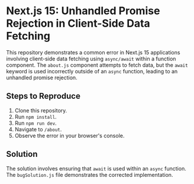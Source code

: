 # Next.js 15: Unhandled Promise Rejection in Client-Side Data Fetching

This repository demonstrates a common error in Next.js 15 applications involving client-side data fetching using `async/await` within a function component.  The `about.js` component attempts to fetch data, but the `await` keyword is used incorrectly outside of an `async` function, leading to an unhandled promise rejection.

## Steps to Reproduce

1. Clone this repository.
2. Run `npm install`.
3. Run `npm run dev`.
4. Navigate to `/about`.
5. Observe the error in your browser's console.

## Solution

The solution involves ensuring that `await` is used within an `async` function. The `bugSolution.js` file demonstrates the corrected implementation.
